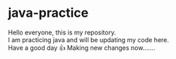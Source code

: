 # java-practice

Hello everyone, this is my repository. <br>
I am practicing java and will be updating my code here. <br>
Have a good day 👍
Making new changes now.......
